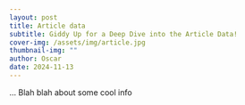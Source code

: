 ```yaml
---
layout: post
title: Article data
subtitle: Giddy Up for a Deep Dive into the Article Data!
cover-img: /assets/img/article.jpg
thumbnail-img: ""
author: Oscar
date: 2024-11-13
---
```


... Blah blah about some cool info
